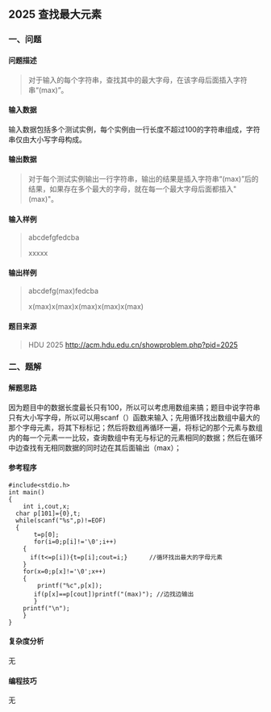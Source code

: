 ## 2025 **查找最大元素**

### 一、问题

#### 问题描述

> 对于输入的每个字符串，查找其中的最大字母，在该字母后面插入字符串“(max)”。

#### 输入数据

输入数据包括多个测试实例，每个实例由一行长度不超过100的字符串组成，字符串仅由大小写字母构成。

#### 输出数据

> 对于每个测试实例输出一行字符串，输出的结果是插入字符串“(max)”后的结果，如果存在多个最大的字母，就在每一个最大字母后面都插入"(max)"。

#### 输入样例

> abcdefgfedcba
>
> xxxxx 

#### 输出样例

> abcdefg(max)fedcba
>
> x(max)x(max)x(max)x(max)x(max)

####  题目来源

> HDU 2025 http://acm.hdu.edu.cn/showproblem.php?pid=2025

### 二、题解

#### 解题思路

因为题目中的数据长度最长只有100，所以可以考虑用数组来搞；题目中说字符串只有大小写字母，所以可以用scanf（）函数来输入；先用循环找出数组中最大的那个字母元素，将其下标标记；然后将数组再循环一遍，将标记的那个元素与数组内的每一个元素一一比较，查询数组中有无与标记的元素相同的数据；然后在循环中边查找有无相同数据的同时边在其后面输出（max）；

####  参考程序

```
#include<stdio.h>
int main()
{
    int i,cout,x;
  char p[101]={0},t;
  while(scanf("%s",p)!=EOF)
  {
       t=p[0];
       for(i=0;p[i]!='\0';i++)
    {
      if(t<=p[i]){t=p[i];cout=i;}      //循环找出最大的字母元素
    }
    for(x=0;p[x]!='\0';x++)
    {
        printf("%c",p[x]);
       if(p[x]==p[cout])printf("(max)"); //边找边输出
       }
    printf("\n");
    }
}
```

#### 复杂度分析

无

#### 编程技巧

无